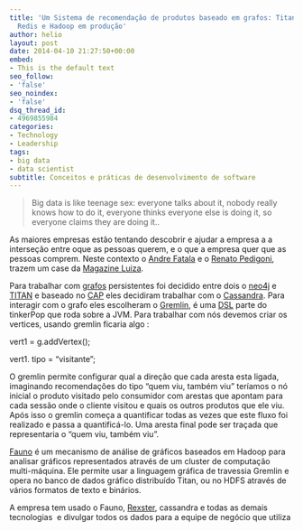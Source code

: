 ```yaml
---
title: 'Um Sistema de recomendação de produtos baseado em grafos: Titan, Cassandra,
  Redis e Hadoop em produção'
author: helio
layout: post
date: 2014-04-10 21:27:50+00:00
embed:
- This is the default text
seo_follow:
- 'false'
seo_noindex:
- 'false'
dsq_thread_id:
- 4969855984
categories:
- Technology
- Leadership
tags:
- big data
- data scientist
subtitle: Conceitos e práticas de desenvolvimento de software
---
```

> Big data is like teenage sex: everyone talks about it, nobody really knows how to do it, everyone thinks everyone else is doing it, so everyone claims they are doing it..

As maiores empresas estão tentando descobrir e ajudar a empresa a a interseção entre oque as pessoas querem, e o que a empresa quer que as pessoas comprem. Neste contexto o [Andre Fatala][1] e o [Renato Pedigoni][2], trazem um case da [Magazine Luiza][3].

Para trabalhar com <a title="Teoria dos Grafos" href="http://en.wikipedia.org/wiki/Graph_theory" target="_blank">grafos</a> persistentes foi decidido entre dois o <a title="Neo4J" href="http://www.neo4j.org/" target="_blank">neo4j</a> e <a title="Titan" href="http://thinkaurelius.github.io/titan/" target="_blank">TITAN</a> e baseado no <a title="Teorema CAP" href="http://en.wikipedia.org/wiki/CAP_theorem" target="_blank">CAP</a> eles decidiram trabalhar com o <a title="Casandra" href="http://cassandra.apache.org/" target="_blank">Cassandra</a>. Para interagir com o grafo eles escolheram o <a title="Gremlin" href="https://github.com/tinkerpop/gremlin/wiki" target="_blank">Gremlin</a>, é uma <a title="DSL" href="http://en.wikipedia.org/wiki/Domain-specific_language" target="_blank">DSL</a> parte do tinkerPop que roda sobre a JVM. Para trabalhar com nós devemos criar os vertices, usando gremlin ficaria algo :

vert1 = g.addVertex();
  
vert1. tipo = &#8220;visitante&#8221;;

O gremlin permite configurar qual a direção que cada aresta esta ligada, imaginando recomendações do tipo &#8220;quem viu, também viu&#8221; teríamos o nó inicial o produto visitado pelo consumidor com arestas que apontam para cada sessão onde o cliente visitou e quais os outros produtos que ele viu. Após isso o gremlin começa a quantificar todas as vezes que este fluxo foi realizado e passa a quantificá-lo. Uma aresta final pode ser traçada que representaria o &#8220;quem viu, também viu&#8221;.

[Fauno][4] é um mecanismo de análise de gráficos baseados em Hadoop para analisar gráficos representados através de um cluster de computação multi-máquina. Ele permite usar a linguagem gráfica de travessia Gremlin e opera no banco de dados gráfico distribuído Titan, ou no HDFS através de vários formatos de texto e binários.

A empresa tem usado o Fauno, <a title="rexster" href="https://github.com/tinkerpop/rexster/wiki" target="_blank">Rexster</a>, cassandra e todas as demais tecnologias  e divulgar todos os dados para a equipe de negócio que utiliza

&nbsp;

 [1]: http://qconsp.com/user/andre-fatala
 [2]: http://qconsp.com/user/renato-pedigoni
 [3]: http://www.magazineluiza.com.br/ "Magazine Luiza"
 [4]: http://thinkaurelius.github.io/faunus/ "Faunus"